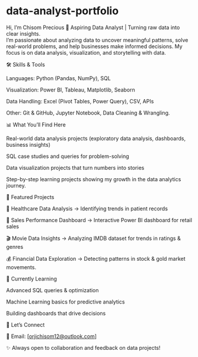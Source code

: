 # data-analyst-portfolio
Hi, I’m Chisom Precious 🔎 Aspiring Data Analyst | Turning raw data into clear insights.  
I’m passionate about analyzing data to uncover meaningful patterns, solve real-world problems, 
and help businesses make informed decisions. 
My focus is on data analysis, visualization, and storytelling with data.

🛠️ Skills & Tools

Languages: Python (Pandas, NumPy), SQL

Visualization: Power BI, Tableau, Matplotlib, Seaborn

Data Handling: Excel (Pivot Tables, Power Query), CSV, APIs

Other: Git & GitHub, Jupyter Notebook, Data Cleaning & Wrangling.


📊 What You’ll Find Here

Real-world data analysis projects (exploratory data analysis, dashboards, business insights)

SQL case studies and queries for problem-solving

Data visualization projects that turn numbers into stories

Step-by-step learning projects showing my growth in the data analytics journey.


📂 Featured Projects

🏥 Healthcare Data Analysis → Identifying trends in patient records

🛒 Sales Performance Dashboard → Interactive Power BI dashboard for retail sales

🎬 Movie Data Insights → Analyzing IMDB dataset for trends in ratings & genres

💰 Financial Data Exploration → Detecting patterns in stock & gold market movements.


🌱 Currently Learning

Advanced SQL queries & optimization

Machine Learning basics for predictive analytics

Building dashboards that drive decisions


🤝 Let’s Connect

📧 Email: [orjichisom12@outlook.com]

✨ Always open to collaboration and feedback on data projects!
